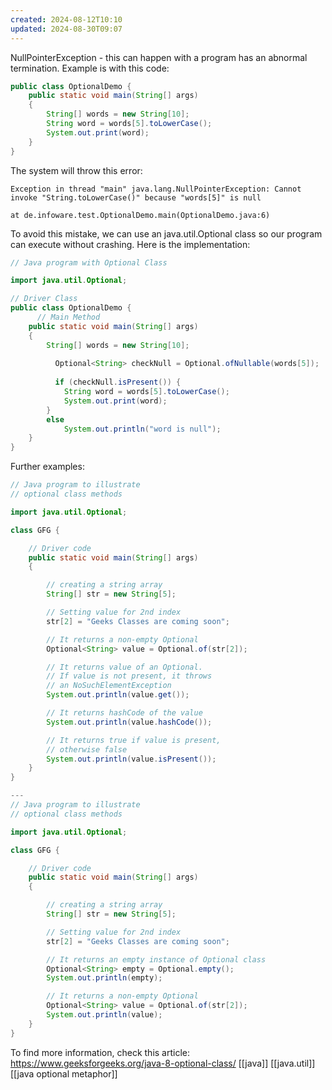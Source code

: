 ```yaml
---
created: 2024-08-12T10:10
updated: 2024-08-30T09:07
---
```

NullPointerException - this can happen with a program has an abnormal termination. 
Example is with this code:
```java
public class OptionalDemo {
    public static void main(String[] args)
    {
        String[] words = new String[10];
        String word = words[5].toLowerCase();
        System.out.print(word);
    }
}
```
The system will throw this error:
```
Exception in thread "main" java.lang.NullPointerException: Cannot invoke "String.toLowerCase()" because "words[5]" is null

at de.infoware.test.OptionalDemo.main(OptionalDemo.java:6)
```

To avoid this mistake, we can use an java.util.Optional class so our program can execute without crashing. 
Here is the implementation:
```java
// Java program with Optional Class

import java.util.Optional;

// Driver Class
public class OptionalDemo {
      // Main Method
    public static void main(String[] args)
    {
        String[] words = new String[10];
        
          Optional<String> checkNull = Optional.ofNullable(words[5]);
        
          if (checkNull.isPresent()) {
            String word = words[5].toLowerCase();
            System.out.print(word);
        }
        else
            System.out.println("word is null");
    }
}
```

Further examples:
```java 
// Java program to illustrate
// optional class methods

import java.util.Optional;

class GFG {

    // Driver code
    public static void main(String[] args)
    {

        // creating a string array
        String[] str = new String[5];

        // Setting value for 2nd index
        str[2] = "Geeks Classes are coming soon";

        // It returns a non-empty Optional
        Optional<String> value = Optional.of(str[2]);

        // It returns value of an Optional.
        // If value is not present, it throws
        // an NoSuchElementException
        System.out.println(value.get());

        // It returns hashCode of the value
        System.out.println(value.hashCode());

        // It returns true if value is present,
        // otherwise false
        System.out.println(value.isPresent());
    }
}

---
// Java program to illustrate
// optional class methods

import java.util.Optional;

class GFG {

    // Driver code
    public static void main(String[] args)
    {

        // creating a string array
        String[] str = new String[5];

        // Setting value for 2nd index
        str[2] = "Geeks Classes are coming soon";

        // It returns an empty instance of Optional class
        Optional<String> empty = Optional.empty();
        System.out.println(empty);

        // It returns a non-empty Optional
        Optional<String> value = Optional.of(str[2]);
        System.out.println(value);
    }
}

```
To find more information, check this article: https://www.geeksforgeeks.org/java-8-optional-class/ 
[[java]] [[java.util]] [[java optional metaphor]]